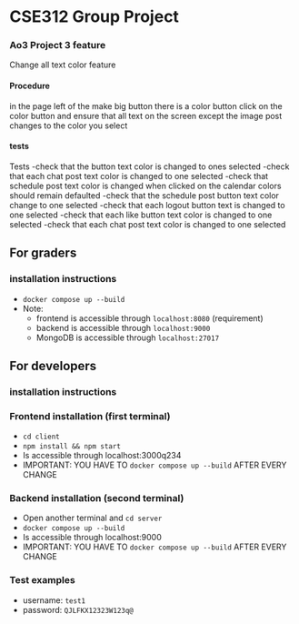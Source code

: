 # CSE312 Group Project

### Ao3 Project 3 feature

Change all text color feature

#### Procedure

in the page left of the make big button there is a color button
click on the color button and ensure that all text on the screen except the image post changes to the color you select

#### tests

Tests
-check that the button text color is changed to ones selected
-check that each chat post text color is changed to one selected
-check that schedule post text color is changed when clicked on the calendar colors should remain defaulted
-check that the schedule post button text color change to one selected
-check that each logout button text is changed to one selected
-check that each like button text color is changed to one selected
-check that each chat post text color is changed to one selected

## For graders

### installation instructions

- `docker compose up --build`
- Note:
  - frontend is accessible through `localhost:8080` (requirement)
  - backend is accessible through `localhost:9000`
  - MongoDB is accessible through `localhost:27017`

## For developers

### installation instructions

### Frontend installation (first terminal)

- `cd client`
- `npm install && npm start`
- Is accessible through localhost:3000q234
- IMPORTANT: YOU HAVE TO `docker compose up --build` AFTER EVERY CHANGE

### Backend installation (second terminal)

- Open another terminal and `cd server`
- `docker compose up --build`
- Is accessible through localhost:9000
- IMPORTANT: YOU HAVE TO `docker compose up --build` AFTER EVERY CHANGE

### Test examples

- username: `test1`
- password: `QJLFKX12323W123q@`